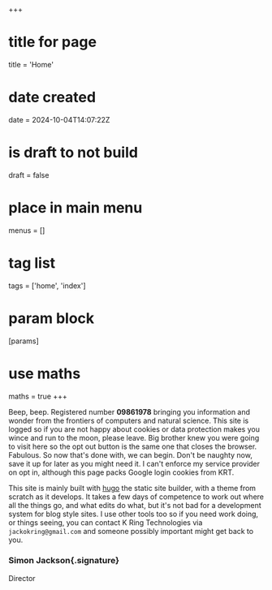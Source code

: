 +++
# title for page
title = 'Home'
# date created
date = 2024-10-04T14:07:22Z
# is draft to not build
draft = false
# place in main menu
menus = []
# tag list
tags = ['home', 'index']
# param block
[params]
# use maths
maths = true
+++

Beep, beep. Registered number **09861978** bringing you information and wonder
from the frontiers of computers and natural science. This site is logged so if
you are not happy about cookies or data protection makes you wince and run to
the moon, please leave. Big brother knew you were going to visit here so the
opt out button is the same one that closes the browser. Fabulous. So now that's
done with, we can begin. Don't be naughty now, save it up for later as you might
need it. I can't enforce my service provider on opt in, although this page packs
Google login cookies from KRT.

This site is mainly built with [hugo](https://gohugo.io) the static site
builder, with a theme from scratch as it develops. It takes a few days of
competence to work out where all the things go, and what edits do what, but it's
not bad for a development system for blog style sites. I use other tools too so
if you need work doing, or things seeing, you can contact K Ring Technologies
via `jackokring@gmail.com` and someone possibly important might get back to you.

### Simon Jackson{.signature}

Director
